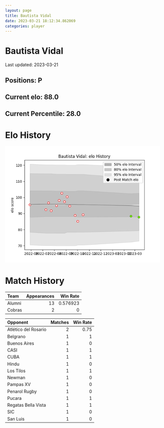 ```yaml
---  
layout: page  
title: Bautista Vidal  
date: 2023-03-21 18:12:34.862069  
categories: player  
---
```

# Bautista Vidal


Last updated: 2023-03-21
## Positions: P

## Current elo: 88.0

## Current Percentile: 28.0

# Elo History


![elo history](history_BautistaVidal.png)
# Match History


| Team   |   Appearances |   Win Rate |
|:-------|--------------:|-----------:|
| Alumni |            13 |   0.576923 |
| Cobras |             2 |   0        |

| Opponent             |   Matches |   Win Rate |
|:---------------------|----------:|-----------:|
| Atlético del Rosario |         2 |       0.75 |
| Belgrano             |         1 |       1    |
| Buenos Aires         |         1 |       0    |
| CASI                 |         1 |       1    |
| CUBA                 |         1 |       1    |
| Hindu                |         1 |       0    |
| Los Tilos            |         1 |       1    |
| Newman               |         1 |       0    |
| Pampas XV            |         1 |       0    |
| Penarol Rugby        |         1 |       0    |
| Pucara               |         1 |       1    |
| Regatas Bella Vista  |         1 |       1    |
| SIC                  |         1 |       0    |
| San Luis             |         1 |       0    |